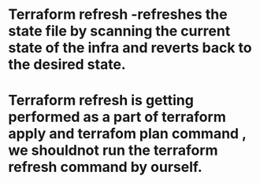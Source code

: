 # Terraform refresh  -refreshes the state file  by scanning the current state of the infra and reverts back to the desired state.
# Terraform refresh is getting performed as a part of terraform apply and terrafom plan command , we shouldnot run the terraform refresh command by ourself.
